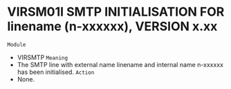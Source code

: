 # VIRSM01I SMTP INITIALISATION FOR linename (n-xxxxxx), VERSION x.xx
`Module`
- VIRSMTP
`Meaning`
- The SMTP line with external name linename and internal name n-xxxxxx has been initialised.
`Action`
- None.
